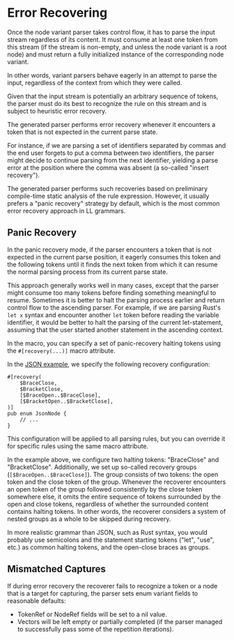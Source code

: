 <!------------------------------------------------------------------------------
  This file is a part of the "Lady Deirdre" work,
  a compiler front-end foundation technology.

  This work is proprietary software with source-available code.

  To copy, use, distribute, and contribute to this work, you must agree to
  the terms of the General License Agreement:

  https://github.com/Eliah-Lakhin/lady-deirdre/blob/master/EULA.md.

  The agreement grants you a Commercial-Limited License that gives you
  the right to use my work in non-commercial and limited commercial products
  with a total gross revenue cap. To remove this commercial limit for one of
  your products, you must acquire an Unrestricted Commercial License.

  If you contribute to the source code, documentation, or related materials
  of this work, you must assign these changes to me. Contributions are
  governed by the "Derivative Work" section of the General License
  Agreement.

  Copying the work in parts is strictly forbidden, except as permitted under
  the terms of the General License Agreement.

  If you do not or cannot agree to the terms of this Agreement,
  do not use this work.

  This work is provided "as is" without any warranties, express or implied,
  except to the extent that such disclaimers are held to be legally invalid.

  Copyright (c) 2024 Ilya Lakhin (Илья Александрович Лахин).
  All rights reserved.
------------------------------------------------------------------------------->

# Error Recovering

Once the node variant parser takes control flow, it has to parse the input
stream regardless of its content. It must consume at least one token from this
stream (if the stream is non-empty, and unless the node variant is a root node)
and must return a fully initialized instance of the corresponding node variant.

In other words, variant parsers behave eagerly in an attempt to parse the input,
regardless of the context from which they were called.

Given that the input stream is potentially an arbitrary sequence of tokens, the
parser must do its best to recognize the rule on this stream and is subject to
heuristic error recovery.

The generated parser performs error recovery whenever it encounters a token that
is not expected in the current parse state.

For instance, if we are parsing a set of identifiers separated by commas and the
end user forgets to put a comma between two identifiers, the parser might decide
to continue parsing from the next identifier, yielding a parse error at the
position where the comma was absent (a so-called "insert recovery").

The generated parser performs such recoveries based on preliminary compile-time
static analysis of the rule expression. However, it usually prefers a "panic
recovery" strategy by default, which is the most common error recovery approach
in LL grammars.

## Panic Recovery

In the panic recovery mode, if the parser encounters a token that is not
expected in the current parse position, it eagerly consumes this token and the
following tokens until it finds the next token from which it can resume the
normal parsing process from its current parse state.

This approach generally works well in many cases, except that the parser might
consume too many tokens before finding something meaningful to resume. Sometimes
it is better to halt the parsing process earlier and return control flow to the
ascending parser. For example, if we are parsing Rust's `let x` syntax and
encounter another `let` token before reading the variable identifier, it would
be better to halt the parsing of the current let-statement, assuming that the
user started another statement in the ascending context.

In the macro, you can specify a set of panic-recovery halting tokens using
the `#[recovery(...)]` macro attribute.

In the [JSON example](todo), we specify the following recovery configuration:

```rust,noplayground
#[recovery(
    $BraceClose,
    $BracketClose,
    [$BraceOpen..$BraceClose],
    [$BracketOpen..$BracketClose],
)]
pub enum JsonNode {
    // ...
}
```

This configuration will be applied to all parsing rules, but you can override it
for specific rules using the same macro attribute.

In the example above, we configure two halting tokens: "BraceClose" and
"BracketClose". Additionally, we set up so-called recovery
groups (`[$BraceOpen..$BraceClose]`). The group consists of two tokens: the open
token and the close token of the group. Whenever the recoverer encounters an
open token of the group followed consistently by the close token somewhere else,
it omits the entire sequence of tokens surrounded by the open and close tokens,
regardless of whether the surrounded content contains halting tokens. In other
words, the recoverer considers a system of nested groups as a whole to be
skipped during recovery.

In more realistic grammar than JSON, such as Rust syntax, you would probably use
semicolons and the statement starting tokens ("let", "use", etc.) as common
halting tokens, and the open-close braces as groups.

## Mismatched Captures

If during error recovery the recoverer fails to recognize a token or a node that
is a target for capturing, the parser sets enum variant fields to reasonable
defaults:

- TokenRef or NodeRef fields will be set to a nil value.
- Vectors will be left empty or partially completed (if the parser managed to
  successfully pass some of the repetition iterations).
